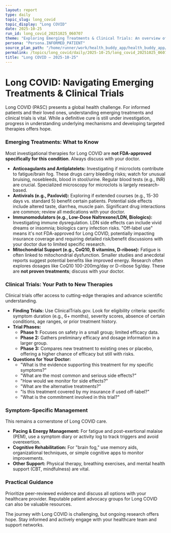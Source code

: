 ```yaml
---
layout: report
type: daily
topic_slug: long_covid
topic_display: "Long COVID"
date: 2025-10-25
run_id: long_covid_20251025_060707
theme: "Exploring Emerging Treatments & Clinical Trials: An overview of current research, investigational therapies, and symptom-specific management approaches."
persona: "Persona.INFORMED_PATIENT"
source_plan_path: "/home/runner/work/health_buddy_app/health_buddy_app/.results/long_covid/weekly_plan/2025-10-20/plan.json"
permalink: /topics/long_covid/daily/2025-10-25/long_covid_20251025_060707/
title: "Long COVID — 2025-10-25"
---
```


# Long COVID: Navigating Emerging Treatments & Clinical Trials

Long COVID (PASC) presents a global health challenge. For informed patients and their loved ones, understanding emerging treatments and clinical trials is vital. While a definitive cure is still under investigation, progress in understanding underlying mechanisms and developing targeted therapies offers hope.

### Emerging Treatments: What to Know

Most investigational therapies for Long COVID are **not FDA-approved specifically for this condition**. Always discuss with your doctor.

*   **Anticoagulants and Antiplatelets:** Investigating if microclots contribute to fatigue/brain fog. These drugs carry bleeding risks; watch for unusual bruising, nosebleeds, blood in stool/urine. Regular blood tests (e.g., INR) are crucial. Specialized microscopy for microclots is largely research-based.
*   **Antivirals (e.g., Paxlovid):** Exploring if extended courses (e.g., 15-30 days vs. standard 5) benefit certain patients. Potential side effects include altered taste, diarrhea, muscle pain. Significant drug interactions are common; review all medications with your doctor.
*   **Immunomodulators (e.g., Low-Dose Naltrexone/LDN, Biologics):** Investigating immune dysregulation. LDN side effects can include vivid dreams or insomnia; biologics carry infection risks. "Off-label use" means it's not FDA-approved for Long COVID, potentially impacting insurance coverage and requiring detailed risk/benefit discussions with your doctor due to limited specific research.
*   **Mitochondrial Support (e.g., CoQ10, B vitamins, D-ribose):** Fatigue is often linked to mitochondrial dysfunction. Smaller studies and anecdotal reports suggest potential benefits like improved energy. Research often explores dosages like CoQ10 100-200mg/day or D-ribose 5g/day. These are **not proven treatments**; discuss with your doctor.

### Clinical Trials: Your Path to New Therapies

Clinical trials offer access to cutting-edge therapies and advance scientific understanding.

*   **Finding Trials:** Use ClinicalTrials.gov. Look for eligibility criteria: specific symptom duration (e.g., 6+ months), severity scores, absence of certain conditions, age ranges, or prior treatment history.
*   **Trial Phases:**
    *   **Phase 1:** Focuses on safety in a small group; limited efficacy data.
    *   **Phase 2:** Gathers preliminary efficacy and dosage information in a larger group.
    *   **Phase 3:** Compares new treatment to existing ones or placebo, offering a higher chance of efficacy but still with risks.
*   **Questions for Your Doctor:**
    *   "What is the evidence supporting this treatment for my specific symptoms?"
    *   "What are the most common and serious side effects?"
    *   "How would we monitor for side effects?"
    *   "What are the alternative treatments?"
    *   "Is this treatment covered by my insurance if used off-label?"
    *   "What is the commitment involved in this trial?"

### Symptom-Specific Management

This remains a cornerstone of Long COVID care.

*   **Pacing & Energy Management:** For fatigue and post-exertional malaise (PEM), use a symptom diary or activity log to track triggers and avoid overexertion.
*   **Cognitive Rehabilitation:** For "brain fog," use memory aids, organizational techniques, or simple cognitive apps to monitor improvements.
*   **Other Support:** Physical therapy, breathing exercises, and mental health support (CBT, mindfulness) are vital.

### Practical Guidance

Prioritize peer-reviewed evidence and discuss all options with your healthcare provider. Reputable patient advocacy groups for Long COVID can also be valuable resources.

The journey with Long COVID is challenging, but ongoing research offers hope. Stay informed and actively engage with your healthcare team and support networks.
